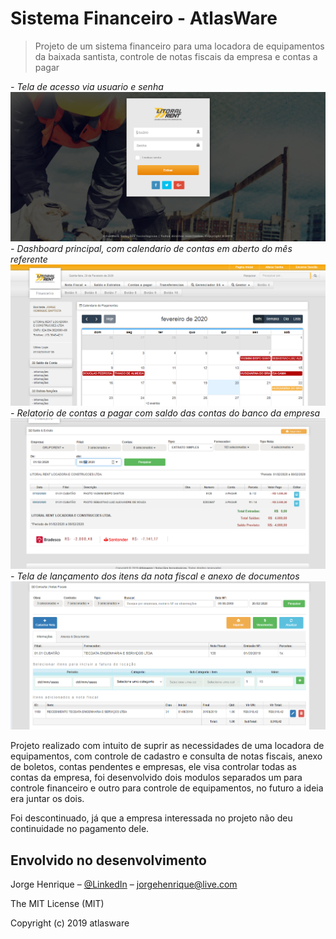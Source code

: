 # Sistema Financeiro - AtlasWare
> Projeto de um sistema financeiro para uma locadora de equipamentos da baixada santista, controle de notas fiscais da empresa e contas a pagar

_- Tela de acesso via usuario e senha_
![Screenshot1](login.png)
_- Dashboard principal, com calendario de contas em aberto do mês referente_
![Screenshot1](index.png)
_- Relatorio de contas a pagar com saldo das contas do banco da empresa_
![Screenshot1](relatorio.png)
_- Tela de lançamento dos itens da nota fiscal e anexo de documentos_
![Screenshot1](notafiscal.png)

Projeto realizado com intuito de suprir as necessidades de uma locadora de equipamentos, com controle de cadastro e consulta de notas fiscais, anexo de boletos, contas pendentes e empresas, ele visa controlar todas as contas da empresa, foi desenvolvido dois modulos separados um para controle financeiro e outro para controle de equipamentos, no futuro a ideia era juntar os dois.

Foi descontinuado, já que a empresa interessada no projeto não deu continuidade no pagamento dele.

## Envolvido no desenvolvimento

Jorge Henrique – [@LinkedIn](https://www.linkedin.com/in/jorge-henrique-baptista/) – jorgehenrique@live.com

The MIT License (MIT)

Copyright (c) 2019 atlasware
